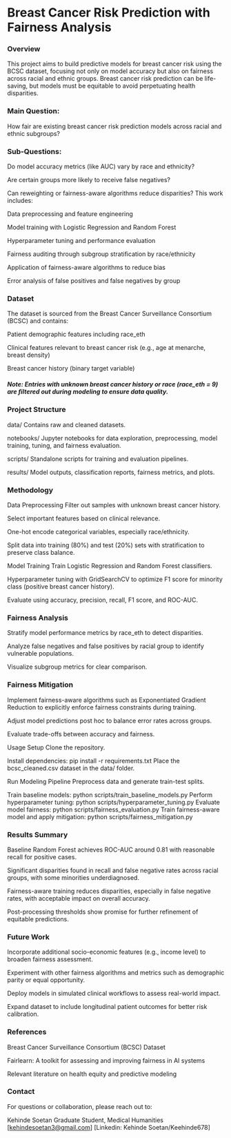 # Breast Cancer Risk Prediction with Fairness Analysis
### Overview
This project aims to build predictive models for breast cancer risk using the BCSC dataset, focusing not only on model accuracy but also on fairness across racial and ethnic groups. Breast cancer risk prediction can be life-saving, but models must be equitable to avoid perpetuating health disparities. 

### Main Question:
How fair are existing breast cancer risk prediction models across racial and ethnic subgroups?

### Sub-Questions:

Do model accuracy metrics (like AUC) vary by race and ethnicity?

Are certain groups more likely to receive false negatives?

Can reweighting or fairness-aware algorithms reduce disparities?
This work includes:

Data preprocessing and feature engineering

Model training with Logistic Regression and Random Forest

Hyperparameter tuning and performance evaluation

Fairness auditing through subgroup stratification by race/ethnicity

Application of fairness-aware algorithms to reduce bias

Error analysis of false positives and false negatives by group

### Dataset
The dataset is sourced from the Breast Cancer Surveillance Consortium (BCSC) and contains:

Patient demographic features including race_eth

Clinical features relevant to breast cancer risk (e.g., age at menarche, breast density)

Breast cancer history (binary target variable)

##### Note: Entries with unknown breast cancer history or race (race_eth = 9) are filtered out during modeling to ensure data quality.

### Project Structure
data/
Contains raw and cleaned datasets.

notebooks/
Jupyter notebooks for data exploration, preprocessing, model training, tuning, and fairness evaluation.

scripts/
Standalone scripts for training and evaluation pipelines.

results/
Model outputs, classification reports, fairness metrics, and plots.

### Methodology
Data Preprocessing
Filter out samples with unknown breast cancer history.

Select important features based on clinical relevance.

One-hot encode categorical variables, especially race/ethnicity.

Split data into training (80%) and test (20%) sets with stratification to preserve class balance.

Model Training
Train Logistic Regression and Random Forest classifiers.

Hyperparameter tuning with GridSearchCV to optimize F1 score for minority class (positive breast cancer history).

Evaluate using accuracy, precision, recall, F1 score, and ROC-AUC.

### Fairness Analysis
Stratify model performance metrics by race_eth to detect disparities.

Analyze false negatives and false positives by racial group to identify vulnerable populations.

Visualize subgroup metrics for clear comparison.

### Fairness Mitigation
Implement fairness-aware algorithms such as Exponentiated Gradient Reduction to explicitly enforce fairness constraints during training.

Adjust model predictions post hoc to balance error rates across groups.

Evaluate trade-offs between accuracy and fairness.

Usage
Setup
Clone the repository.

Install dependencies:
pip install -r requirements.txt
Place the bcsc_cleaned.csv dataset in the data/ folder.

Run Modeling Pipeline
Preprocess data and generate train-test splits.

Train baseline models:
python scripts/train_baseline_models.py
Perform hyperparameter tuning:
python scripts/hyperparameter_tuning.py
Evaluate model fairness:
python scripts/fairness_evaluation.py
Train fairness-aware model and apply mitigation:
python scripts/fairness_mitigation.py

### Results Summary
Baseline Random Forest achieves ROC-AUC around 0.81 with reasonable recall for positive cases.

Significant disparities found in recall and false negative rates across racial groups, with some minorities underdiagnosed.

Fairness-aware training reduces disparities, especially in false negative rates, with acceptable impact on overall accuracy.

Post-processing thresholds show promise for further refinement of equitable predictions.

### Future Work
Incorporate additional socio-economic features (e.g., income level) to broaden fairness assessment.

Experiment with other fairness algorithms and metrics such as demographic parity or equal opportunity.

Deploy models in simulated clinical workflows to assess real-world impact.

Expand dataset to include longitudinal patient outcomes for better risk calibration.

### References
Breast Cancer Surveillance Consortium (BCSC) Dataset

Fairlearn: A toolkit for assessing and improving fairness in AI systems

Relevant literature on health equity and predictive modeling

### Contact
For questions or collaboration, please reach out to:

Kehinde Soetan
Graduate Student, Medical Humanities
[kehindesoetan3@gmail.com]
[Linkedin: Kehinde Soetan/Keehinde678]

